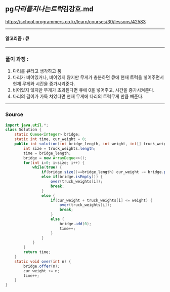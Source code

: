 ## pg*다리를지나는트럭*김강호.md

https://school.programmers.co.kr/learn/courses/30/lessons/42583

---

#### 알고리즘 : 큐

---

### 풀이 과정 :

1. 다리를 큐라고 생각하고 품
2. 다리가 비어있거나, 비어있지 않지만 무게가 충분하면 큐에 현재 트럭을 넣어주면서 현재 무게와 시간을 증가시켜준다.
3. 비어있지 않지만 무게가 초과된다면 큐에 0을 넣어주고, 시간을 증가시켜준다.
4. 다리의 길이가 가득 차있다면 현재 무게에 다리의 트럭무게 만큼 빼준다.

---

### Source

```java
import java.util.*;
class Solution {
    static Queue<Integer> bridge;
    static int time, cur_weight = 0;
    public int solution(int bridge_length, int weight, int[] truck_weights) {
        int size = truck_weights.length;
        time = bridge_length;
        bridge = new ArrayDeque<>();
        for(int i=0; i<size; i++) {
            while(true) {
                if(bridge.size()==bridge_length) cur_weight -= bridge.poll();
                else if(bridge.isEmpty()) {
                    over(truck_weights[i]);
                    break;
                }
                else {
                    if(cur_weight + truck_weights[i] <= weight) {
                        over(truck_weights[i]);
                        break;
                    }
                    else {
                        bridge.add(0);
                        time++;
                    }
                }
            }
        }
        return time;
    }
    static void over(int n) {
        bridge.offer(n);
        cur_weight += n;
        time++;
    }
}
```
